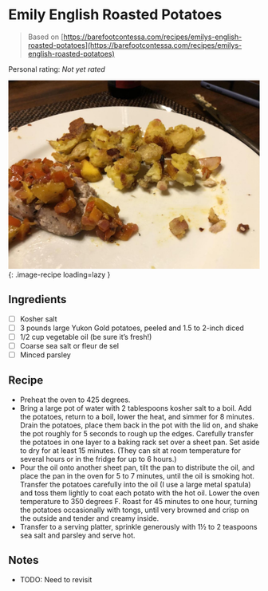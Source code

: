 <!-- Do not modify sections with "AUTO-*". They are updated by make.py -->

# Emily English Roasted Potatoes

> Based on [https://barefootcontessa.com/recipes/emilys-english-roasted-potatoes](https://barefootcontessa.com/recipes/emilys-english-roasted-potatoes)

<!-- rating=0; (User can specify rating on scale of 1-5) -->
<!-- AUTO-UserRating -->
Personal rating: *Not yet rated*
<!-- /AUTO-UserRating -->

<!-- name_image=emily_english_roasted_potatoes.jpeg; (User can specify image name if multiple exist) -->
<!-- AUTO-Image -->
![emily_english_roasted_potatoes.jpeg](./emily_english_roasted_potatoes.jpeg){: .image-recipe loading=lazy }
<!-- /AUTO-Image -->

## Ingredients

* [ ] Kosher salt
* [ ] 3 pounds large Yukon Gold potatoes, peeled and 1.5 to 2-inch diced
* [ ] 1/2 cup vegetable oil (be sure it’s fresh!)
* [ ] Coarse sea salt or fleur de sel
* [ ] Minced parsley

## Recipe

* Preheat the oven to 425 degrees.
* Bring a large pot of water with 2 tablespoons kosher salt to a boil.  Add the potatoes, return to a boil, lower the heat, and simmer for 8 minutes.  Drain the potatoes, place them back in the pot with the lid on, and shake the pot roughly for 5 seconds to rough up the edges.  Carefully transfer the potatoes in one layer to a baking rack set over a sheet pan.  Set aside to dry for at least 15 minutes.  (They can sit at room temperature for several hours or in the fridge for up to 6 hours.)
* Pour the oil onto another sheet pan, tilt the pan to distribute the oil, and place the pan in the oven for 5 to 7 minutes, until the oil is smoking hot.  Transfer the potatoes carefully into the oil (I use a large metal spatula) and toss them lightly to coat each potato with the hot oil. Lower the oven temperature to 350 degrees F. Roast for 45 minutes to one hour, turning the potatoes occasionally with tongs, until very browned and crisp on the outside and tender and creamy inside.
* Transfer to a serving platter, sprinkle generously with 1½ to 2 teaspoons sea salt and parsley and serve hot.

## Notes

* TODO: Need to revisit
